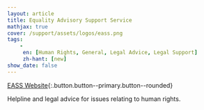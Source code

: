 ```yaml
---
layout: article
title: Equality Advisory Support Service
mathjax: true
cover: /support/assets/logos/eass.png
tags:
    -
     en: [Human Rights, General, Legal Advice, Legal Support]
     zh-hant: [new]
show_date: false
---
```


[EASS Website](http://www.equalityadvisoryservice.com/){:.button.button--primary.button--rounded}

Helpline and legal advice for issues relating to human rights.
